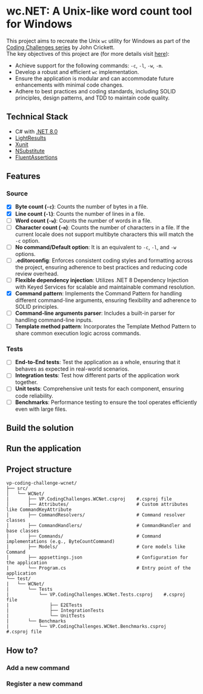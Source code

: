 # wc.NET: A Unix-like word count tool for Windows

This project aims to recreate the Unix `wc` utility for Windows as part of the [Coding Challenges series](https://codingchallenges.fyi/) by John Crickett.</br>
The key objectives of this project are (for more details visit [here](https://codingchallenges.fyi/challenges/challenge-wc/#the-challenge---building-wc)):
- Achieve support for the following commands: `-c`, `-l`, `-w`, `-m`.
- Develop a robust and efficient `wc` implementation.
- Ensure the application is modular and can accommodate future enhancements with minimal code changes.
- Adhere to best practices and coding standards, including SOLID principles, design patterns, and TDD to maintain code quality.

## Technical Stack
- C# with [.NET 8.0](https://dotnet.microsoft.com/en-us/download/dotnet/8.0)
- [LightResults](https://jscarle.github.io/LightResults/)
- [Xunit](https://xunit.net/)
- [NSubstitute](https://nsubstitute.github.io/)
- [FluentAssertions](https://fluentassertions.com/)

## Features
### Source
  - [x] **Byte count (`-c`)**: Counts the number of bytes in a file.
  - [x] **Line count (`-l`)**: Counts the number of lines in a file.
  - [ ] **Word count (`-w`)**: Counts the number of words in a file.
  - [ ] **Character count (`-m`)**: Counts the number of characters in a file. If the current locale does not support multibyte characters this will match the `-c` option.
  - [ ] **No command/Default option**: It is an equivalent to `-c`, `-l`, and `-w` options.
  - [ ] **.editorconfig**: Enforces consistent coding styles and formatting across the project, ensuring adherence to best practices and reducing code review overhead.
  - [ ] **Flexible dependency injection**: Utilizes .NET 8 Dependency Injection with Keyed Services for scalable and maintainable command resolution.
  - [x] **Command pattern**: Implements the Command Pattern for handling different command-line arguments, ensuring flexibility and adherence to SOLID principles.
  - [ ] **Command-line arguments parser**: Includes a built-in parser for handling command-line inputs.
  - [ ] **Template method pattern**: Incorporates the Template Method Pattern to share common execution logic across commands.
### Tests
  - [ ] **End-to-End tests**: Test the application as a whole, ensuring that it behaves as expected in real-world scenarios.
  - [ ] **Integration tests**: Test how different parts of the application work together.
  - [ ] **Unit tests**: Comprehensive unit tests for each component, ensuring code reliability.
  - [ ] **Benchmarks**: Performance testing to ensure the tool operates efficiently even with large files.

## Build the solution
## Run the application
## Project structure
```
vp-coding-challenge-wcnet/
├── src/
│   └── WCNet/
|       ├── VP.CodingChallenges.WCNet.csproj    #.csproj file
│       ├── Attributes/                         # Custom attributes like CommandKeyAttribute
│       ├── CommandResolvers/                   # Command resolver classes
│       ├── CommandHandlers/                    # CommandHandler and base classes
│       ├── Commands/                           # Command implementations (e.g., ByteCountCommand)
│       ├── Models/                             # Core models like Command
│       ├── appsettings.json                    # Configuration for the application
|       └── Program.cs                          # Entry point of the application
└── test/
|   └── WCNet/
|       └── Tests
|           └── VP.CodingChallenges.WCNet.Tests.csproj    #.csproj file
|               ├── E2ETests
|               ├── IntegrationTests
|               └── UnitTests
|       └── Benchmarks
|           └── VP.CodingChallenges.WCNet.Benchmarks.csproj    #.csproj file
```

## How to?
### Add a new command
### Register a new command